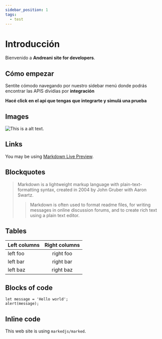 ```yaml
---
sidebar_position: 1
tags:
  - test
---
```


# Introducción

Bienvenido a **Andreani site for developers**.

## Cómo empezar

Sentite cómodo navegando por nuestro sidebar menú donde podrás encontrar las APIS dividias por **integración**

**Hacé click en el api que tengas que integrarte y simulá una prueba**

## Images

![This is a alt text.](/img/andreanilogo.svg "This is a sample image.")

## Links

You may be using [Markdown Live Preview](https://markdownlivepreview.com/).

## Blockquotes

> Markdown is a lightweight markup language with plain-text-formatting syntax, created in 2004 by John Gruber with Aaron Swartz.
>
>> Markdown is often used to format readme files, for writing messages in online discussion forums, and to create rich text using a plain text editor.

## Tables

| Left columns  | Right columns |
| ------------- |:-------------:|
| left foo      | right foo     |
| left bar      | right bar     |
| left baz      | right baz     |

## Blocks of code

```
let message = 'Hello world';
alert(message);
```

## Inline code

This web site is using `markedjs/marked`.
